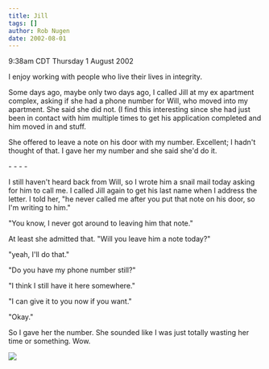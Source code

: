 ```yaml
---
title: Jill
tags: []
author: Rob Nugen
date: 2002-08-01
---
```


<p class=date>9:38am CDT Thursday 1 August 2002</p>

<p>I enjoy working with people who live their lives in integrity.</p>

<p>Some days ago, maybe only two days ago, I called Jill at my ex
apartment complex, asking if she had a phone number for Will, who
moved into my apartment.  She said she did not.  (I find this
interesting since she had just been in contact with him multiple times
to get his application completed and him moved in and stuff.</p>

<p>She offered to leave a note on his door with my number.  Excellent;
I hadn't thought of that.  I gave her my number and she said she'd do
it.</p>

<p>- - - -</p>

<p>I still haven't heard back from Will, so I wrote him a snail mail
today asking for him to call me.  I called Jill again to get his last
name when I address the letter.  I told her, "he never called me after
you put that note on his door, so I'm writing to him."</p>

<p>"You know, I never got around to leaving him that note."</p>

<p>At least she admitted that.  "Will you leave him a note today?"</p>

<p>"yeah, I'll do that."</p>

<p>"Do you have my phone number still?"</p>

<p>"I think I still have it here somewhere."</p>

<p>"I can give it to you now if you want."</p>

<p>"Okay."</p>

<p>So I gave her the number.  She sounded like I was just totally
wasting her time or something.  Wow.</p>

<p><img src="/images/rob/wL-ROB.gif"/></p>
